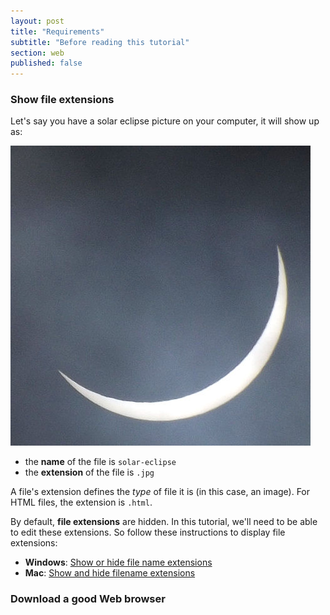 ```yaml
---
layout: post
title: "Requirements"
subtitle: "Before reading this tutorial"
section: web
published: false
---
```


### Show file extensions

Let's say you have a solar eclipse picture on your computer, it will show up as:

![Solar Eclipse](/images/solar-eclipse.jpg)

* the **name** of the file is `solar-eclipse`
* the **extension** of the file is `.jpg`

A file's extension defines the _type_ of file it is (in this case, an image). For HTML files, the extension is `.html`.

By default, **file extensions** are hidden. In this tutorial, we'll need to be able to edit these extensions. So follow these instructions to display file extensions:

* **Windows**: [Show or hide file name extensions](http://windows.microsoft.com/en-us/windows/show-hide-file-name-extensions)
* **Mac**: [Show and hide filename extensions](https://support.apple.com/kb/PH10845?locale=en_US)

### Download a good Web browser



[^1]: ["March 20th Eclipse - Ireland cropped" by Jacob Thomas](http://commons.wikimedia.org/wiki/File:March_20th_Eclipse_-_Ireland_cropped.jpg#/media/File:March_20th_Eclipse_-_Ireland_cropped.jpg)
